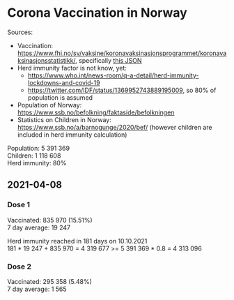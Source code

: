 # Corona Vaccination in Norway

Sources:

- Vaccination: <https://www.fhi.no/sv/vaksine/koronavaksinasjonsprogrammet/koronavaksinasjonsstatistikk/>, specifically [this JSON](https://www.fhi.no/api/chartdata/api/99119)
- Herd immunity factor is not know, yet:
  - <https://www.who.int/news-room/q-a-detail/herd-immunity-lockdowns-and-covid-19>
  - <https://twitter.com/IDF/status/1369952743889195009>, so 80% of population is assumed
- Population of Norway: <https://www.ssb.no/befolkning/faktaside/befolkningen>
- Statistics on Children in Norway: https://www.ssb.no/a/barnogunge/2020/bef/ (however children are included in herd immunity calculation)

Population: 5 391 369  
Children: 1 118 608  
Herd immunity: 80%  

## 2021-04-08

### Dose 1

Vaccinated: 835 970 (15.51%)  
7 day average: 19 247

Herd immunity reached in 181 days on 10.10.2021  
181 * 19 247 + 835 970 = 4 319 677 >= 5 391 369 * 0.8 = 4 313 096

### Dose 2

Vaccinated: 295 358 (5.48%)  
7 day average: 1 565

